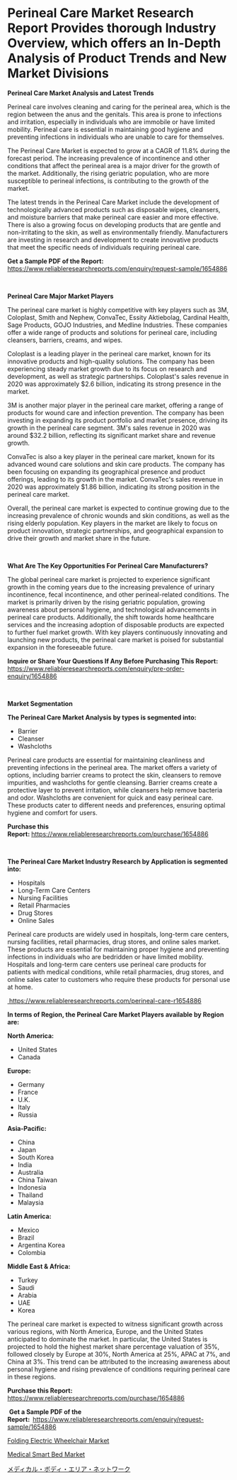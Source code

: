 <p><h1>Perineal Care Market Research Report Provides thorough Industry Overview, which offers an In-Depth Analysis of Product Trends and New Market Divisions</h1></p><p><strong>Perineal Care Market Analysis and Latest Trends</strong></p>
<p><p>Perineal care involves cleaning and caring for the perineal area, which is the region between the anus and the genitals. This area is prone to infections and irritation, especially in individuals who are immobile or have limited mobility. Perineal care is essential in maintaining good hygiene and preventing infections in individuals who are unable to care for themselves.</p><p>The Perineal Care Market is expected to grow at a CAGR of 11.8% during the forecast period. The increasing prevalence of incontinence and other conditions that affect the perineal area is a major driver for the growth of the market. Additionally, the rising geriatric population, who are more susceptible to perineal infections, is contributing to the growth of the market.</p><p>The latest trends in the Perineal Care Market include the development of technologically advanced products such as disposable wipes, cleansers, and moisture barriers that make perineal care easier and more effective. There is also a growing focus on developing products that are gentle and non-irritating to the skin, as well as environmentally friendly. Manufacturers are investing in research and development to create innovative products that meet the specific needs of individuals requiring perineal care.</p></p>
<p><strong>Get a Sample PDF of the Report:&nbsp;</strong> <a href="https://www.reliableresearchreports.com/enquiry/request-sample/1654886">https://www.reliableresearchreports.com/enquiry/request-sample/1654886</a></p>
<p>&nbsp;</p>
<p><strong>Perineal Care Major Market Players</strong></p>
<p><p>The perineal care market is highly competitive with key players such as 3M, Coloplast, Smith and Nephew, ConvaTec, Essity Aktiebolag, Cardinal Health, Sage Products, GOJO Industries, and Medline Industries. These companies offer a wide range of products and solutions for perineal care, including cleansers, barriers, creams, and wipes.</p><p>Coloplast is a leading player in the perineal care market, known for its innovative products and high-quality solutions. The company has been experiencing steady market growth due to its focus on research and development, as well as strategic partnerships. Coloplast's sales revenue in 2020 was approximately $2.6 billion, indicating its strong presence in the market.</p><p>3M is another major player in the perineal care market, offering a range of products for wound care and infection prevention. The company has been investing in expanding its product portfolio and market presence, driving its growth in the perineal care segment. 3M's sales revenue in 2020 was around $32.2 billion, reflecting its significant market share and revenue growth.</p><p>ConvaTec is also a key player in the perineal care market, known for its advanced wound care solutions and skin care products. The company has been focusing on expanding its geographical presence and product offerings, leading to its growth in the market. ConvaTec's sales revenue in 2020 was approximately $1.86 billion, indicating its strong position in the perineal care market.</p><p>Overall, the perineal care market is expected to continue growing due to the increasing prevalence of chronic wounds and skin conditions, as well as the rising elderly population. Key players in the market are likely to focus on product innovation, strategic partnerships, and geographical expansion to drive their growth and market share in the future.</p></p>
<p>&nbsp;</p>
<p><strong>What Are The Key Opportunities For Perineal Care Manufacturers?</strong></p>
<p><p>The global perineal care market is projected to experience significant growth in the coming years due to the increasing prevalence of urinary incontinence, fecal incontinence, and other perineal-related conditions. The market is primarily driven by the rising geriatric population, growing awareness about personal hygiene, and technological advancements in perineal care products. Additionally, the shift towards home healthcare services and the increasing adoption of disposable products are expected to further fuel market growth. With key players continuously innovating and launching new products, the perineal care market is poised for substantial expansion in the foreseeable future.</p></p>
<p><strong>Inquire or Share Your Questions If Any Before Purchasing This Report:</strong> <a href="https://www.reliableresearchreports.com/enquiry/pre-order-enquiry/1654886">https://www.reliableresearchreports.com/enquiry/pre-order-enquiry/1654886</a></p>
<p>&nbsp;</p>
<p><strong>Market Segmentation</strong></p>
<p><strong>The Perineal Care Market Analysis by types is segmented into:</strong></p>
<p><ul><li>Barrier</li><li>Cleanser</li><li>Washcloths</li></ul></p>
<p><p>Perineal care products are essential for maintaining cleanliness and preventing infections in the perineal area. The market offers a variety of options, including barrier creams to protect the skin, cleansers to remove impurities, and washcloths for gentle cleansing. Barrier creams create a protective layer to prevent irritation, while cleansers help remove bacteria and odor. Washcloths are convenient for quick and easy perineal care. These products cater to different needs and preferences, ensuring optimal hygiene and comfort for users.</p></p>
<p><strong>Purchase this Report:&nbsp;</strong><a href="https://www.reliableresearchreports.com/purchase/1654886">https://www.reliableresearchreports.com/purchase/1654886</a></p>
<p>&nbsp;</p>
<p><strong>The Perineal Care Market Industry Research by Application is segmented into:</strong></p>
<p><ul><li>Hospitals</li><li>Long-Term Care Centers</li><li>Nursing Facilities</li><li>Retail Pharmacies</li><li>Drug Stores</li><li>Online Sales</li></ul></p>
<p><p>Perineal care products are widely used in hospitals, long-term care centers, nursing facilities, retail pharmacies, drug stores, and online sales market. These products are essential for maintaining proper hygiene and preventing infections in individuals who are bedridden or have limited mobility. Hospitals and long-term care centers use perineal care products for patients with medical conditions, while retail pharmacies, drug stores, and online sales cater to customers who require these products for personal use at home.</p></p>
<p><a href="https://www.reliableresearchreports.com/perineal-care-r1654886">&nbsp;https://www.reliableresearchreports.com/perineal-care-r1654886</a></p>
<p><strong>In terms of Region, the Perineal Care Market Players available by Region are:</strong></p>
<p>
    <p> <strong> North America: </strong>
        <ul>
            <li>United States</li>
            <li>Canada</li>
        </ul>
        </p> 
    <p> <strong> Europe: </strong>
        <ul>
            <li>Germany</li>
            <li>France</li>
            <li>U.K.</li>
            <li>Italy</li>
            <li>Russia</li>
        </ul>
        </p> 
    <p> <strong> Asia-Pacific: </strong>
        <ul>
            <li>China</li>
            <li>Japan</li>
            <li>South Korea</li>
            <li>India</li>
            <li>Australia</li>
            <li>China Taiwan</li>
            <li>Indonesia</li>
            <li>Thailand</li>
            <li>Malaysia</li>
        </ul>
        </p> 
    <p> <strong> Latin America: </strong>
        <ul>
            <li>Mexico</li>
            <li>Brazil</li>
            <li>Argentina Korea</li>
            <li>Colombia</li>
        </ul>
        </p> 
    <p> <strong> Middle East & Africa: </strong>
        <ul>
            <li>Turkey</li>
            <li>Saudi</li>
            <li>Arabia</li>
            <li>UAE</li>
            <li>Korea</li>
        </ul>
    </p>
    </p>
<p><p>The perineal care market is expected to witness significant growth across various regions, with North America, Europe, and the United States anticipated to dominate the market. In particular, the United States is projected to hold the highest market share percentage valuation of 35%, followed closely by Europe at 30%, North America at 25%, APAC at 7%, and China at 3%. This trend can be attributed to the increasing awareness about personal hygiene and rising prevalence of conditions requiring perineal care in these regions.</p></p>
<p><strong>Purchase this Report: </strong><a href="https://www.reliableresearchreports.com/purchase/1654886">https://www.reliableresearchreports.com/purchase/1654886</a></p>
<p>&nbsp;<strong>Get a Sample PDF of the Report:&nbsp;&nbsp;</strong><a href="https://www.reliableresearchreports.com/enquiry/request-sample/1654886">https://www.reliableresearchreports.com/enquiry/request-sample/1654886</a></p>
<p><strong></strong></p>
<p><p><a href="https://www.linkedin.com/pulse/folding-electric-wheelchair-market-share-evolution-growth-fedbe">Folding Electric Wheelchair Market</a></p><p><a href="https://www.linkedin.com/pulse/analyzing-medical-smart-bed-market-global-industry-perspective-39swe">Medical Smart Bed Market</a></p><p><a href="https://medium.com/@oliveyew35/%E5%8C%BB%E7%99%82%E3%83%9C%E3%83%87%E3%82%A3%E3%82%A8%E3%83%AA%E3%82%A2%E3%83%8D%E3%83%83%E3%83%88%E3%83%AF%E3%83%BC%E3%82%AF%E5%B8%82%E5%A0%B4%E3%83%AC%E3%83%9D%E3%83%BC%E3%83%88%E3%81%AF-%E3%81%93%E3%81%AE%E5%B8%82%E5%A0%B4%E3%81%AE%E6%9C%80%E6%96%B0%E3%81%AE%E3%83%88%E3%83%AC%E3%83%B3%E3%83%89%E3%82%84%E6%88%90%E9%95%B7%E6%A9%9F%E4%BC%9A%E3%82%92%E6%98%8E%E3%82%89%E3%81%8B%E3%81%AB%E3%81%97%E3%81%A6%E3%81%84%E3%81%BE%E3%81%99-iry%C5%8D-bodei-arianettow%C4%81ku-shij%C5%8D-rep%C5%8Dto-wa-kono-9a5638895241">メディカル・ボディ・エリア・ネットワーク</a></p></p>